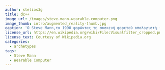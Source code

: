 ```yaml
---
author: stelios3g
title: dc++
image_url: /images/steve-mann-wearable-computer.png
image_thumb: intro/augmented_reality-thumb.jpg
caption: 'Ο Steve Mann,το 1990 φορώντας τη συσκευή φορετού υπολογιστή (wearable computer) που κατασκεύασε.'
license_url: https://en.wikipedia.org/wiki/File:Visualfilter_cropped.png
license_text: Courtesy of Wikipedia.org
categories:
  - archetypes
tags:
  - Steve Mann
  - Wearable Computer
---
```

